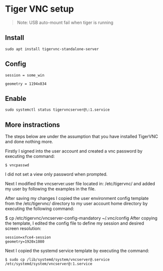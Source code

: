 # Tiger VNC setup

>Note: USB auto-mount fail when tiger is running

## Install

```
sudo apt install tigervnc-standalone-server
```

## Config

```
session = some_win

geometry = 1194x834

```

## Enable

```
sudo systemctl status tigervncserver@\:1.service 
```

## More instractions


The steps below are under the assumption that you have installed TigerVNC and done nothing more.

Firstly I signed into the user account and created a vnc password by executing the command:

```
$ vncpasswd
```

I did not set a view only password when prompted.

Next I modified the vncserver.user file located in: /etc/tigervnc/ and added my user by following the examples in the file.

After saving my changes I copied the user environment config template from the /etc/tigervnc/ directory to my user account home directory by executing the following command:

$ cp /etc/tigervnc/vncserver-config-mandatory ~/.vnc/config
After copying the template, I edited the config file to define my session and desired screen resolution:

```
session=xfce4-session
geometry=1920x1080

```
Next I copied the systemd service template by executing the command:

```
$ sudo cp /lib/systemd/system/vncserver@.service /etc/systemd/system/vncserver@:1.service
```
